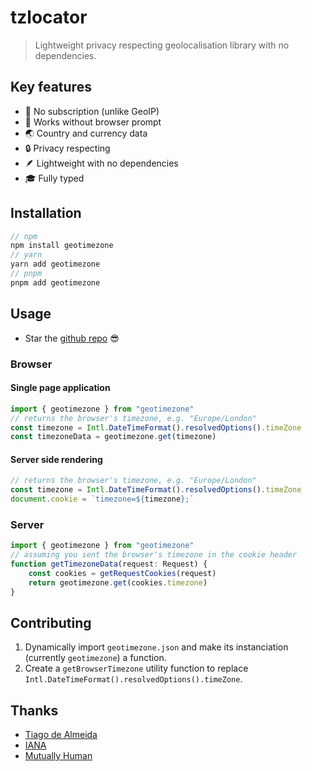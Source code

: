 # tzlocator

> Lightweight privacy respecting geolocalisation library with no dependencies.

## Key features

-   🥂 No subscription (unlike GeoIP)
-   👀 Works without browser prompt
-   🌏 Country and currency data
-   🔒 Privacy respecting
-   🪶 Lightweight with no dependencies
-   🎓 Fully typed

## Installation

```ts
// npm
npm install geotimezone
// yarn
yarn add geotimezone
// pnpm
pnpm add geotimezone
```

## Usage

-   Star the [github repo](https://github.com/geotimezone/geotimezone) 😎

### Browser

#### Single page application

```ts
import { geotimezone } from "geotimezone"
// returns the browser's timezone, e.g. "Europe/London"
const timezone = Intl.DateTimeFormat().resolvedOptions().timeZone
const timezoneData = geotimezone.get(timezone)
```

#### Server side rendering

```ts
// returns the browser's timezone, e.g. "Europe/London"
const timezone = Intl.DateTimeFormat().resolvedOptions().timeZone
document.cookie = `timezone=${timezone};`
```

### Server

```ts
import { geotimezone } from "geotimezone"
// assuming you sent the browser's timezone in the cookie header
function getTimezoneData(request: Request) {
	const cookies = getRequestCookies(request)
	return geotimezone.get(cookies.timezone)
}
```

## Contributing

1.  Dynamically import `geotimezone.json` and make its instanciation (currently `geotimezone`) a function.
2.  Create a `getBrowserTimezone` utility function to replace `Intl.DateTimeFormat().resolvedOptions().timeZone`.

## Thanks

-   [Tiago de Almeida](https://gist.github.com/tiagodealmeida/0b97ccf117252d742dddf098bc6cc58a)
-   [IANA](https://data.iana.org/time-zones/releases/)
-   [Mutually Human](https://github.com/mhs/world-currencies/blob/master/currencies.json)
